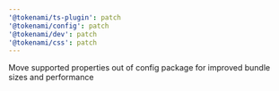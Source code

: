 ```yaml
---
'@tokenami/ts-plugin': patch
'@tokenami/config': patch
'@tokenami/dev': patch
'@tokenami/css': patch
---
```


Move supported properties out of config package for improved bundle sizes and performance
